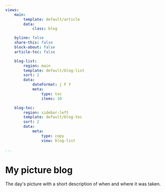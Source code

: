 ```yaml
---
views:
    main:
        template: default/article
        data:
            class: blog

    byline: false
    share-this: false
    block-about: false
    article-toc: false

    blog-list:
        region: main
        template: default/blog-list
        sort: 2
        data:
            dateFormat: j F Y
            meta:
                type: toc
                items: 10

    blog-toc:
        region: sidebar-left
        template: default/blog-toc
        sort: 2
        data:
            meta:
                type: copy
                view: blog-list

...
```

My picture blog
===========================

The day's picture with a short description of when and where it was taken.
